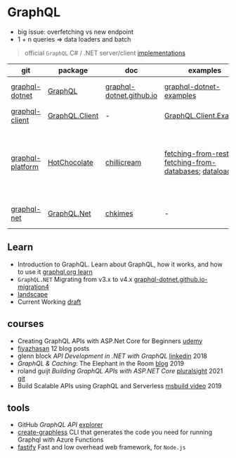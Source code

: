 # GraphQL

- big issue: overfetching vs new endpoint
- 1 + n queries => data loaders and batch

> official `GraphQL` C# / .NET server/client [implementations](https://graphql.org/code/#c-net)

git | package | doc | examples | desc
---|---|---|---|---
[graphql-dotnet] | [GraphQL] | [graphql-dotnet.github.io] | [graphql-dotnet-examples] | continuator of [lmynsberge/graphql-dotnet-netcore] 
[graphql-client] | [GraphQL.Client] | - | [GraphQL.Client.Example] | A GraphQL Client for .NET Standard 
[graphql-platform] | [HotChocolate] | [chillicream] | [fetching-from-rest]; [fetching-from-databases]; [dataloader] | Hot Chocolate GraphQL server for .NET, the Strawberry Shake GraphQL client for .NET and Nitro the awesome Monaco based GraphQL IDE. 
[graphql-net] | [GraphQL.Net] | [chkimes] | - | Convert `GraphQL`  and `IQueryable`. netFx only. obsolete

## Learn

- Introduction to GraphQL. Learn about GraphQL, how it works, and how to use it [graphql.org learn]
- `GraphQL.NET` Migrating from v3.x to v4.x [graphql-dotnet.github.io-migration4]
- [landscape]
- Current Working [draft]

## courses

- Creating GraphQL APIs with ASP.Net Core for Beginners [udemy](https://github.com/mehtanilay10/GraphQL-Demo)
- [fiyazhasan] 12 blog posts
- glenn block _API Development in .NET with GraphQL_ [linkedin](https://www.linkedin.com/learning/api-development-in-dot-net-with-graphql/running-on-mac-and-linux) 2018
- _GraphQL & Caching_: The Elephant in the Room [blog](https://apisyouwonthate.com/blog/graphql-and-caching-the-elephant-in-the-room) 2019
- roland guijt _Building GraphQL APIs with ASP.NET Core_ [pluralsight](https://www.pluralsight.com/courses/building-graphql-apis-aspdotnet-core) 2021 [git](https://github.com/RolandGuijt/PluralsightGraphQL)
- Build Scalable APIs using GraphQL and Serverless [msbuild video](https://azure.microsoft.com/en-us/resources/videos/build-2019-build-scalable-apis-using-graphql-and-serverless/) 2019

## tools

- GitHub _GraphQL API_ [explorer]
- [create-graphless] CLI that generates the code you need for running Graphql with Azure Functions
- [fastify] Fast and low overhead web framework, for `Node.js`

[graphql-dotnet]: https://github.com/graphql-dotnet/graphql-dotnet
[graphql-dotnet.github.io]: https://graphql-dotnet.github.io/docs/getting-started/introduction
[graphql-dotnet-examples]: https://github.com/graphql-dotnet/examples
[lmynsberge/graphql-dotnet-netcore]: https://github.com/lmynsberge/graphql-dotnet-netcore
[GraphQL]: https://www.nuget.org/packages/GraphQL
[graphql-net]: https://github.com/ckimes89/graphql-net
[GraphQL.Net]: https://www.nuget.org/packages/GraphQL.Net
[chkimes]: https://github.com/chkimes/graphql-net/tree/master/docs/introduction
[graphql-platform]: https://github.com/ChilliCream/graphql-platform
[HotChocolate]: https://www.nuget.org/packages/HotChocolate/15.1.0-rc.1
[graphql-client]: https://github.com/graphql-dotnet/graphql-client
[GraphQL.Client]: https://www.nuget.org/packages/GraphQL.Client
[GraphQL.Client.Example]: https://github.com/graphql-dotnet/graphql-client/tree/master/examples/GraphQL.Client.Example
[chillicream]: https://chillicream.com/docs/hotchocolate/v14
[fetching-from-rest]: https://chillicream.com/docs/hotchocolate/v15/fetching-data/fetching-from-rest
[fetching-from-databases]: https://chillicream.com/docs/hotchocolate/v15/fetching-data/fetching-from-databases
[dataloader]: https://chillicream.com/docs/hotchocolate/v14/fetching-data/dataloader
[graphql.org learn]: https://graphql.org/learn/
[graphql-dotnet.github.io-migration4]: https://graphql-dotnet.github.io/docs/migrations/migration4
[landscape]: https://landscape.graphql.org/
[draft]: https://spec.graphql.org/draft/
[fiyazhasan]: https://fiyazhasan.me/tag/graphql/
[explorer]: https://docs.github.com/en/graphql/overview/explorer
[create-graphless]: https://github.com/simonaco/create-graphless
[fastify]: https://github.com/fastify/fastify 
